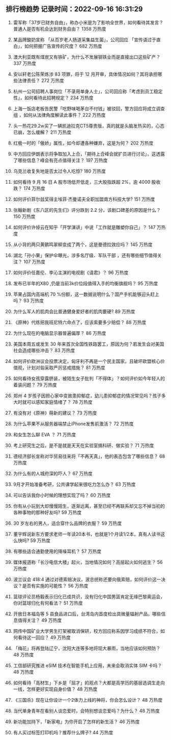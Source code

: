 
## 排行榜趋势 记录时间：2022-09-16 16:31:29
  
  1. 雷军称「37岁已财务自由」，称办小米是为了影响全世界，如何看待其发言？普通人是否有机会达到财务自由？ 1358 万热度
    
  2. 某品牌酸奶宣称 「从百岁老人肠道采集益生菌」，公司回应 「宣传语过于直白」，如何把握广告宣传的尺度？ 682 万热度
    
  3. 澳大利亚既有煤炭又有铁矿，为什么不发展钢铁业而是直接出口这些矿产？ 337 万热度
    
  4. 安以轩老公陈荣炼涉 83 项罪，将于 12 月开审，具体情况如何？其将承担哪些法律责任？ 272 万热度
    
  5. 杭州一公司招聘人事岗位「不录用单身人士」，公司回应称「考虑到员工稳定性」，如何看待此招聘规定？ 234 万热度
    
  6. 上海一饭店老板告民警「吃野味喝茅台不付钱」被驳回，警方回应将成立调查组 ，如何从法律角度解读此事件？ 222 万热度
    
  7. 头一热花29.2w买了一辆凯迪拉克CT5尊贵版，真的就是头脑发热买的，心态已崩，怎么缓解？ 211 万热度
    
  8. 红极一时的「傲娇」属性，如今却遭各种嫌弃，这是为何？ 202 万热度
    
  9. 中方回应伊朗表示将争取加入上合，「期待上合峰会就扩员进行讨论」，这透露了哪些信息？峰会有亮点值得关注？ 197 万热度
    
  10. 乌克兰收复失地是否太过令人吃惊? 180 万热度
    
  11. 如何看待 9 月 16 日 A 股市场低开低走，三大股指跌超 2%，逾 4000 股收跌？ 174 万热度
    
  12. 如何评价菲尔兹奖得主埃菲·杰曼诺夫全职加盟南方科技大学? 151 万热度
    
  13. 张翰新剧《东八区的先生们》评分跌到 2.2 分，该剧口碑差的原因是什么？ 150 万热度
    
  14. 如何评价许倬云在知乎「开学演讲」中说「工作就是雕塑你自己」？ 147 万热度
    
  15. 从小背的两只黄鹂鸣翠柳变成了两个，这是曼德拉效应吗？ 145 万热度
    
  16. 湖北「孙小果」保护伞曝光，涉多名厅级、军队干部 ，还有哪些细节值得关注？ 107 万热度
    
  17. 如何评价任嘉伦、李沁主演的电视剧《请君》？ 96 万热度
    
  18. 发布已半年的X80 ,仍是当前3k价位段值得入手的均衡旗舰吗？ 95 万热度
    
  19. 苹果占国内高端机 70 %份额，这一数据说明什么？国产手机能够迎头赶上吗？ 93 万热度
    
  20. 为什么军人的肌肉会比普通健身爱好者的肌肉要硬? 89 万热度
    
  21. 《原神》代练把我班尼特六命点了，应该索要多少赔偿？ 88 万热度
    
  22. 为什么现在的电脑显示器普遍偏厚？ 86 万热度
    
  23. 美国本周五或发生 30 年来首次全国性铁路罢工，原因为何？若发生会对美国社会造成哪些冲击？ 83 万热度
    
  24. 如何评价欧洲议会投票决定，匈牙利不再是一个民主国家，且破坏欧盟核心价值观，计划对匈采取严厉惩戒措施？ 81 万热度
    
  25. 如何看待女孩穿露脐装，被陌生女子批判「不得体」？如何评价如今年轻人的着装问题？ 79 万热度
    
  26. 郑州 4 岁孩子因担心家中变故患抑郁症，幼儿患抑郁症的情况常见吗？孩子多大时就可以感知家庭情绪了？ 78 万热度
    
  27. 有没有对《原神》萌新的建议？ 73 万热度
    
  28. 为什么苹果不从服务器端禁止iPhone发售前激活？ 72 万热度
    
  29. 和女生怎么聊 EVA ？ 71 万热度
    
  30. 考上研究生之后，是不是就是天天在实验室搞科研、做实验？ 71 万热度
    
  31. 德经济部长宣称对华贸易往来将「不再天真」，他的表态包含了哪些信息？ 68 万热度
    
  32. 为什么有的人城府深的吓人？ 67 万热度
    
  33. 9月才开始准备考研，公共课学起来很吃力怎么办？ 63 万热度
    
  34. 可以告诉我你小时候的理想实现了吗？ 60 万热度
    
  35. 你有从小玩到大却慢慢陌生，逐渐远离，甚至已经不再联系却又忘不掉当初的各种事物的那种好友吗? 59 万热度
    
  36. 30 岁左右的男人，适合穿什么品牌的衣服？ 59 万热度
    
  37. 董宇辉说新东方要求老师一年读20本书，也就是1个月读1/2本，真有人读书这么快吗? 59 万热度
    
  38. 有哪些适合通勤使用的降噪耳机？ 57 万热度
    
  39. 媒体报道称「长沙电信大楼」起火，当地情况如何？高层起火如何逃生？ 56 万热度
    
  40. 波兰议会 418:4 通过对德索赔决议，波总统称还要向俄索赔，如何评价这一决议？是否有实施的可能性？ 56 万热度
    
  41. 篮球评论员杨毅表示归化已成共识，没有归化中国男篮肯定无缘巴黎奥运会，你对篮球归化有何看法？ 51 万热度
    
  42. 开放日本福岛等 5 县食品进口后，台湾岛内首度检出具微量辐射产品，哪些信息值得关注？ 49 万热度
    
  43. 网传中国矿业大学男生打架被取消保研，校方回应称系因学习成绩不符合，如何看待这一回应？ 49 万热度
    
  44. 「梅花」将再登陆辽宁，沈阳大连等多地将现大暴雨，当地应该如何预防？ 48 万热度
    
  45. 工信部研究推进 eSIM 技术在智能手机上应用，未来会取消实体 SIM 卡吗？ 48 万热度
    
  46. 如何看待「高材生」下乡是「屈才」的观点？大都是高学历的基层选调生走向一线，怎样更好实现自身价值？ 48 万热度
    
  47. 《三国杀》现在让你设计一个2体力上线的神将，你会怎么设计？ 48 万热度
    
  48. 当代单身青年在看别人谈恋爱时，会特别想谈恋爱吗？为什么？ 48 万热度
    
  49. 新功能加持下，「新家电」为你开启了怎样的新生活？ 46 万热度
    
  50. 有人买过标签打印机吗？推荐什么牌子? 44 万热度
    